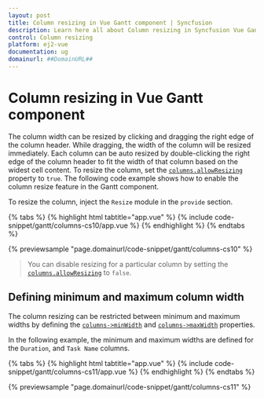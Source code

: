```yaml
---
layout: post
title: Column resizing in Vue Gantt component | Syncfusion
description: Learn here all about Column resizing in Syncfusion Vue Gantt component of Syncfusion Essential JS 2 and more.
control: Column resizing 
platform: ej2-vue
documentation: ug
domainurl: ##DomainURL##
---
```


# Column resizing in Vue Gantt component

The column width can be resized by clicking and dragging the right edge of the column header. While dragging, the width of the column will be resized immediately. Each column can be auto resized by double-clicking the right edge of the column header to fit the width of that column based on the widest cell content. To resize the column, set the [`columns.allowResizing`](https://ej2.syncfusion.com/vue/documentation/api/gantt/column/#allowresizing) property to `true`. The following code example shows how to enable the column resize feature in the Gantt component.

To resize the column, inject the `Resize` module in the `provide` section.

{% tabs %}
{% highlight html tabtitle="app.vue" %}
{% include code-snippet/gantt/columns-cs10/app.vue %}
{% endhighlight %}
{% endtabs %}
        
{% previewsample "page.domainurl/code-snippet/gantt/columns-cs10" %}

> You can disable resizing for a particular column by setting the [`columns.allowResizing`](https://ej2.syncfusion.com/vue/documentation/api/gantt/column/#allowresizing) to `false`.

## Defining minimum and maximum column width

The column resizing can be restricted between minimum and maximum widths by defining the [`columns->minWidth`](https://ej2.syncfusion.com/vue/documentation/api/gantt/column/#minwidth) and [`columns->maxWidth`](https://ej2.syncfusion.com/vue/documentation/api/gantt/column/#maxwidth) properties.

In the following example, the minimum and maximum widths are defined for the `Duration`, and `Task Name` columns.

{% tabs %}
{% highlight html tabtitle="app.vue" %}
{% include code-snippet/gantt/columns-cs11/app.vue %}
{% endhighlight %}
{% endtabs %}
        
{% previewsample "page.domainurl/code-snippet/gantt/columns-cs11" %}